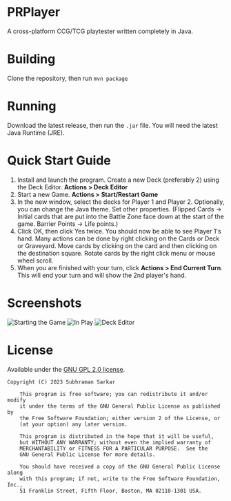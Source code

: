 # PRPlayer
A cross-platform CCG/TCG playtester written completely in Java.

# Building
Clone the repository, then run
  `mvn package`
# Running
Download the latest release, then run the `.jar` file. You will need the latest Java Runtime (JRE).

# Quick Start Guide
1. Install and launch the program. Create a new Deck (preferably 2) using the Deck Editor. **Actions > Deck Editor**
2. Start a new Game. **Actions > Start/Restart Game**
3. In the new window, select the decks for Player 1 and Player 2. Optionally, you can change the Java theme. Set other properties. (Flipped Cards -> Initial cards that are put into the Battle Zone face down at the start of the game. Barrier Points -> Life points.)
4. Click OK, then click Yes twice. You should now be able to see Player 1's hand. Many actions can be done by right clicking on the Cards or Deck or Graveyard. Move cards by clicking on the card and then clicking on the destination square. Rotate cards by the right click menu or mouse wheel scroll.
5. When you are finished with your turn, click **Actions > End Current Turn**. This will end your turn and will show the 2nd player's hand.

# Screenshots
![Starting the Game](/src/main/resources/images/screenshots/1.png "Starting the Game")
![In Play](/src/main/resources/images/screenshots/2.png "In Play")
![Deck Editor](/src/main/resources/images/screenshots/3.png "Deck Editor")

# License
Available under the [GNU GPL 2.0 license](https://www.gnu.org/licenses/old-licenses/gpl-2.0.html).

```
Copyright (C) 2023 Subhraman Sarkar

    This program is free software; you can redistribute it and/or modify
    it under the terms of the GNU General Public License as published by
    the Free Software Foundation; either version 2 of the License, or
    (at your option) any later version.

    This program is distributed in the hope that it will be useful,
    but WITHOUT ANY WARRANTY; without even the implied warranty of
    MERCHANTABILITY or FITNESS FOR A PARTICULAR PURPOSE.  See the
    GNU General Public License for more details.

    You should have received a copy of the GNU General Public License along
    with this program; if not, write to the Free Software Foundation, Inc.,
    51 Franklin Street, Fifth Floor, Boston, MA 02110-1301 USA.
```

